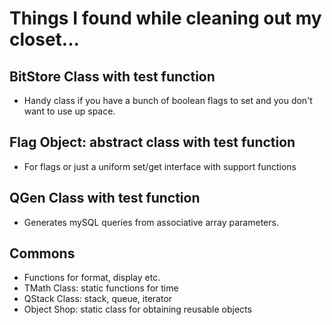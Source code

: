 # Things I found while cleaning out my closet...

## BitStore Class with test function
* Handy class if you have a bunch of boolean flags to set and you don't want
to use up space.

## Flag Object: abstract class with test function
* For flags or just a uniform set/get interface with support functions

## QGen Class with test function
* Generates mySQL queries from associative array parameters.

## Commons
* Functions for format, display etc.
* TMath Class: static functions for time
* QStack Class: stack, queue, iterator
* Object Shop: static class for obtaining reusable objects
